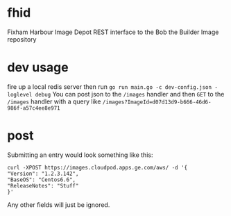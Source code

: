 # fhid
Fixham Harbour Image Depot
REST interface to the Bob the Builder Image repository

# dev usage
fire up a local redis server then run `go run main.go -c dev-config.json -loglevel debug`
You can post json to the `/images` handler
and then `GET` to the `/images` handler with a query like `/images?ImageId=d07d13d9-b666-46d6-986f-a57c4ee8e971`

# post

Submitting an entry would look something like this:
```
curl -XPOST https://images.cloudpod.apps.ge.com/aws/ -d '{
"Version": "1.2.3.142",
"BaseOS": "Centos6.6",
"ReleaseNotes": "Stuff"
}'
```
Any other fields will just be ignored. 